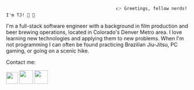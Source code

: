                                               👉 Greetings, fellow nerds! I'm TJ! 👋 👀
I'm a full-stack software engineer with a background in film production and beer brewing operations, located in Colorado's Denver Metro area.  I love learning new technologies and applying them to new problems.  When I'm not programming I can often be found practicing Brazilian Jiu-Jitsu, PC gaming, or going on a scenic hike.

Contact me:

[<img src="https://nepa.com/wp-content/uploads/2017/09/linkedin-logo.png" width="32" height="32"/>](https://www.linkedin.com/in/tjbachorz/)    [<img src="https://cdn4.iconfinder.com/data/icons/social-media-2210/24/Medium-512.png" width="37" height="37"/>](https://tjbachorz.medium.com/)   [<img src="https://i.pinimg.com/564x/28/90/ba/2890bac9ba41e52707f36268231dfe9e.jpg" width="37" height="37"/>](https://twitter.com/ThomasBachorz)

<!--
**TJBachorz/TJBachorz** is a ✨ _special_ ✨ repository because its `README.md` (this file) appears on your GitHub profile.

Here are some ideas to get you started:

- 🔭 I’m currently working on ...
- 🌱 I’m currently learning ...
- 👯 I’m looking to collaborate on ...
- 🤔 I’m looking for help with ...
- 💬 Ask me about ...
- 📫 How to reach me: ...
- 😄 Pronouns: ...
- ⚡ Fun fact: ...
-->
